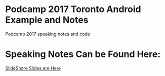 # Podcamp 2017 Toronto Android Example and Notes
Podcamp 2017 speaking notes and code

# Speaking Notes Can be Found Here:
[SlideShare Slides are Here](https://www.slideshare.net/ToddBurgess/introduction-to-android-app-development-72556854)




